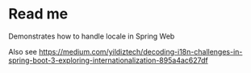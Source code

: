 # Read me

Demonstrates how to handle locale in Spring Web

Also see
https://medium.com/yildiztech/decoding-i18n-challenges-in-spring-boot-3-exploring-internationalization-895a4ac627df